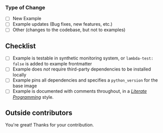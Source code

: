 <!--
  ✍️ Write a short summary of your work. Screenshots and videos are welcome!
-->

### Type of Change

- [ ] New Example
- [ ] Example updates (Bug fixes, new features, etc.)
- [ ] Other (changes to the codebase, but not to examples)

## Checklist

- [ ] Example is testable in synthetic monitoring system, or `lambda-test: false` is added to example frontmatter
- [ ] Example does _not_ require third-party dependencies to be installed locally
- [ ] Example pins all dependencies and specifies a `python_version` for the base image
- [ ] Example is documented with comments throughout, in a [_Literate Programming_](https://en.wikipedia.org/wiki/Literate_programming) style.

## Outside contributors

You're great! Thanks for your contribution.
